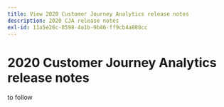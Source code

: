 ```yaml
---
title: View 2020 Customer Journey Analytics release notes
description: 2020 CJA release notes
exl-id: 11a5e26c-8598-4a1b-9b46-ff9cb4a808cc
---
```

# 2020 Customer Journey Analytics release notes

to follow
